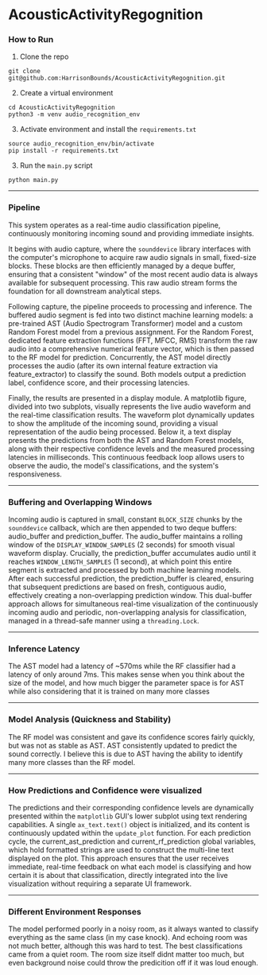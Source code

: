 # AcousticActivityRegognition

### How to Run

1. Clone the repo

```
git clone git@github.com:HarrisonBounds/AcousticActivityRegognition.git
```

2. Create a virtual environment

```
cd AcousticActivityRegognition
python3 -m venv audio_recognition_env
```

3. Activate environment and install the  `requirements.txt`
```
source audio_recognition_env/bin/activate
pip install -r requirements.txt
```

3. Run the `main.py` script

```
python main.py
```
---

### Pipeline

This system operates as a real-time audio classification pipeline, continuously monitoring incoming sound and providing immediate insights.

It begins with audio capture, where the `sounddevice` library interfaces with the computer's microphone to acquire raw audio signals in small, fixed-size blocks. These blocks are then efficiently managed by a deque  buffer, ensuring that a consistent "window" of the most recent audio data is always available for subsequent processing. This raw audio stream forms the foundation for all downstream analytical steps.

Following capture, the pipeline proceeds to processing and inference. The buffered audio segment is fed into two distinct machine learning models: a pre-trained AST (Audio Spectrogram Transformer) model and a custom Random Forest model from a previous assignment. For the Random Forest, dedicated feature extraction functions (FFT, MFCC, RMS) transform the raw audio into a comprehensive numerical feature vector, which is then passed to the RF model for prediction. Concurrently, the AST model directly processes the audio (after its own internal feature extraction via feature_extractor) to classify the sound. Both models output a prediction label, confidence score, and their processing latencies.

Finally, the results are presented in a display module. A matplotlib figure, divided into two subplots, visually represents the live audio waveform and the real-time classification results. The waveform plot dynamically updates to show the amplitude of the incoming sound, providing a visual representation of the audio being processed. Below it, a text display presents the predictions from both the AST and Random Forest models, along with their respective confidence levels and the measured processing latencies in milliseconds. This continuous feedback loop allows users to observe the audio, the model's classifications, and the system's responsiveness.

---

### Buffering and Overlapping Windows

Incoming audio is captured in small, constant `BLOCK_SIZE` chunks by the `sounddevice` callback, which are then appended to two deque buffers: audio_buffer and prediction_buffer. The audio_buffer maintains a rolling window of the `DISPLAY_WINDOW_SAMPLES` (2 seconds) for smooth visual waveform display. Crucially, the prediction_buffer accumulates audio until it reaches `WINDOW_LENGTH_SAMPLES` (1 second), at which point this entire segment is extracted and processed by both machine learning models. After each successful prediction, the prediction_buffer is cleared, ensuring that subsequent predictions are based on fresh, contiguous audio, effectively creating a non-overlapping prediction window. This dual-buffer approach allows for simultaneous real-time visualization of the continuously incoming audio and periodic, non-overlapping analysis for classification, managed in a thread-safe manner using a `threading.Lock`.

---

### Inference Latency

The AST model had a latency of ~570ms while the RF classifier had a latency of only around 7ms. This makes sense when you think about the size of the model, and how much bigger the parameter space is for AST while also considering that it is trained on many more classes

---

### Model Analysis (Quickness and Stability)

The RF model was consistent and gave its confidence scores fairly quickly, but was not as stable as AST. AST consistently updated to predict the sound correctly. I believe this is due to AST having the ability to identify many more classes than the RF model.

---

### How Predictions and Confidence were visualized

The predictions and their corresponding confidence levels are dynamically presented within the `matplotlib` GUI's lower subplot using text rendering capabilities. A single `ax_text.text()` object is initialized, and its content is continuously updated within the `update_plot` function. For each prediction cycle, the current_ast_prediction and current_rf_prediction global variables, which hold formatted strings are used to construct the multi-line text displayed on the plot. This approach ensures that the user receives immediate, real-time feedback on what each model is classifying and how certain it is about that classification, directly integrated into the live visualization without requiring a separate UI framework.

---

### Different Environment Responses

The model performed poorly in a noisy room, as it always wanted to classify everything as the same class (in my case knock). And echoing room was not much better, although this was hard to test. The best classifications came from a quiet room. The room size itself didnt matter too much, but even background noise could throw the predicition off if it was loud enough.



